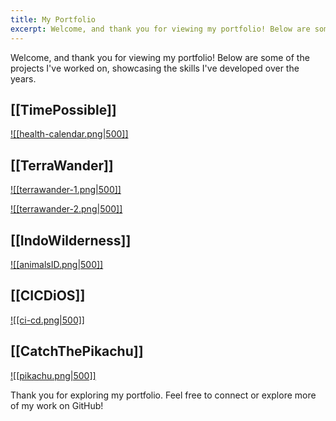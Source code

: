 ```yaml
---
title: My Portfolio
excerpt: Welcome, and thank you for viewing my portfolio! Below are some of the projects I've worked on, showcasing the skills I've developed over the years.
---
```


Welcome, and thank you for viewing my portfolio! Below are some of the projects I've worked on, showcasing the skills I've developed over the years. 



## [[TimePossible]]

[![[health-calendar.png|500]]](<TimePossible>)

## [[TerraWander]]

[![[terrawander-1.png|500]]](<TerraWander>)

[![[terrawander-2.png|500]]](<TerraWander>)

## [[IndoWilderness]]

[![[animalsID.png|500]]](<IndoWilderness.md>)

## [[CICDiOS]]

[![[ci-cd.png|500]]](<CICDiOS.md>)

## [[CatchThePikachu]]

[![[pikachu.png|500]]](<CatchThePikachu.md>)

Thank you for exploring my portfolio. Feel free to connect or explore more of my work on GitHub!